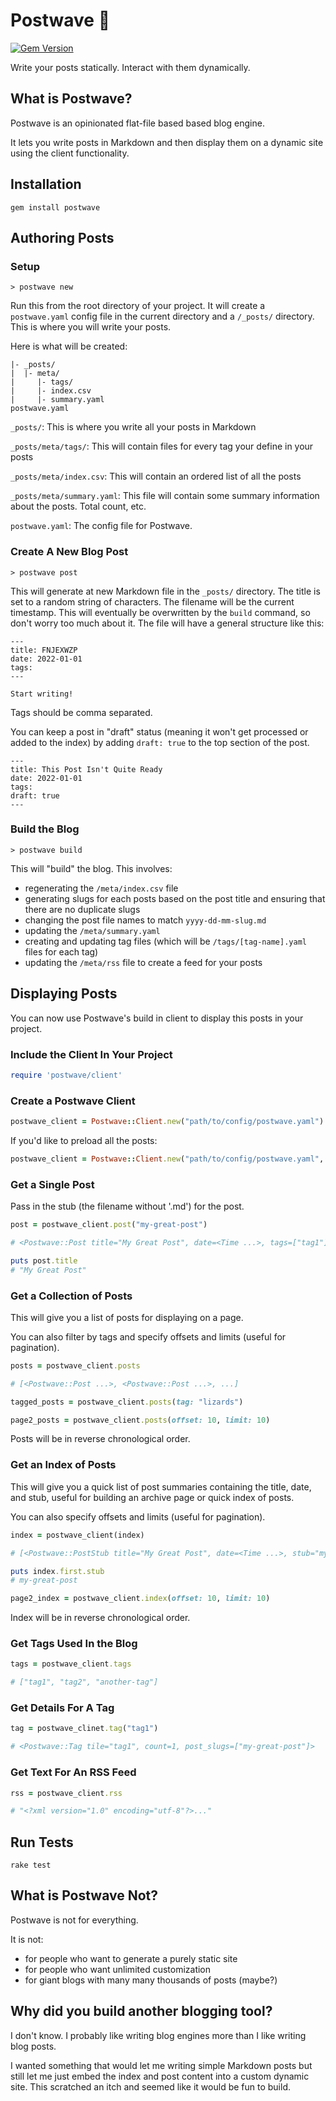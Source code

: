 # Postwave 🌊

[![Gem Version](https://badge.fury.io/rb/postwave.svg)](https://badge.fury.io/rb/postwave)

Write your posts statically. Interact with them dynamically.

## What is Postwave?

Postwave is an opinionated flat-file based based blog engine.

It lets you write posts in Markdown and then display them on a dynamic site using the client functionality.

## Installation

```
gem install postwave
```

## Authoring Posts

### Setup

```
> postwave new
```

Run this from the root directory of your project. It will create a `postwave.yaml` config file in the current directory and a `/_posts/` directory. This is where you will write your posts.

Here is what will be created:

```
|- _posts/
|  |- meta/
|     |- tags/
|     |- index.csv
|     |- summary.yaml
postwave.yaml
```

`_posts/`: This is where you write all your posts in Markdown

`_posts/meta/tags/`: This will contain files for every tag your define in your posts

`_posts/meta/index.csv`: This will contain an ordered list of all the posts

`_posts/meta/summary.yaml`: This file will contain some summary information about the posts. Total count, etc.

`postwave.yaml`: The config file for Postwave.

### Create A New Blog Post

```
> postwave post
```

This will generate at new Markdown file in the `_posts/` directory. The title is set to a random string of characters.  The filename will be the current timestamp.  This will eventually be overwritten by the `build` command, so don't worry too much about it. The file will have a general structure like this:

```
---
title: FNJEXWZP
date: 2022-01-01
tags:
---

Start writing!
```
Tags should be comma separated.

You can keep a post in "draft" status (meaning it won't get processed or added to the index) by adding `draft: true` to the top section of the post.

```
---
title: This Post Isn't Quite Ready
date: 2022-01-01
tags:
draft: true
---
```

### Build the Blog

```
> postwave build
```

This will "build" the blog. This involves:
- regenerating the `/meta/index.csv` file
- generating slugs for each posts based on the post title and ensuring that there are no duplicate slugs
- changing the post file names to match `yyyy-dd-mm-slug.md`
- updating the `/meta/summary.yaml`
- creating and updating tag files (which will be `/tags/[tag-name].yaml` files for each tag)
- updating the `/meta/rss` file to create a feed for your posts

## Displaying Posts

You can now use Postwave's build in client to display this posts in your project.

### Include the Client In Your Project

```ruby
require 'postwave/client'
```

### Create a Postwave Client
```ruby
postwave_client = Postwave::Client.new("path/to/config/postwave.yaml")
```

If you'd like to preload all the posts:
```ruby
postwave_client = Postwave::Client.new("path/to/config/postwave.yaml", preload: true)
```

### Get a Single Post

Pass in the stub (the filename without '.md') for the post.
```ruby
post = postwave_client.post("my-great-post")

# <Postwave::Post title="My Great Post", date=<Time ...>, tags=["tag1"], body="bla bla bla..">

puts post.title
# "My Great Post"
```

### Get a Collection of Posts

This will give you a list of posts for displaying on a page.

You can also filter by tags and specify offsets and limits (useful for pagination).

```ruby
posts = postwave_client.posts

# [<Postwave::Post ...>, <Postwave::Post ...>, ...]

tagged_posts = postwave_client.posts(tag: "lizards")

page2_posts = postwave_client.posts(offset: 10, limit: 10)
```
Posts will be in reverse chronological order.

### Get an Index of Posts

This will give you a quick list of post summaries containing the title, date, and stub, useful for building an archive page or quick index of posts.

You can also specify offsets and limits (useful for pagination).
```ruby
index = postwave_client(index)

# [<Postwave::PostStub title="My Great Post", date=<Time ...>, stub="my-great-post">, <Postwave::PostStub ...>, ...]

puts index.first.stub
# my-great-post

page2_index = postwave_client.index(offset: 10, limit: 10)
```
Index will be in reverse chronological order.

### Get Tags Used In the Blog

```ruby
tags = postwave_client.tags

# ["tag1", "tag2", "another-tag"]
```

### Get Details For A Tag

```ruby
tag = postwave_clinet.tag("tag1")

# <Postwave::Tag tile="tag1", count=1, post_slugs=["my-great-post"]>
```

### Get Text For An RSS Feed

```ruby
rss = postwave_client.rss

# "<?xml version="1.0" encoding="utf-8"?>..."
```

## Run Tests

```
rake test
```

## What is Postwave Not?

Postwave is not for everything.

It is not:
- for people who want to generate a purely static site
- for people who want unlimited customization
- for giant blogs with many many thousands of posts (maybe?)

## Why did you build another blogging tool?

I don't know. I probably like writing blog engines more than I like writing blog posts.

I wanted something that would let me writing simple Markdown posts but still let me just embed the index and post content into a custom dynamic site. This scratched an itch and seemed like it would be fun to build.
